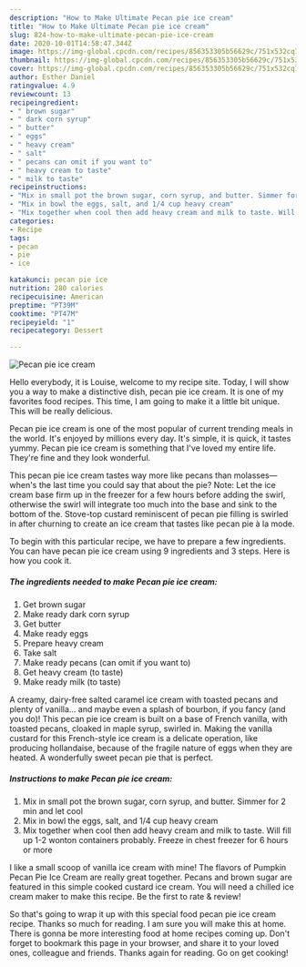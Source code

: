 ```yaml
---
description: "How to Make Ultimate Pecan pie ice cream"
title: "How to Make Ultimate Pecan pie ice cream"
slug: 824-how-to-make-ultimate-pecan-pie-ice-cream
date: 2020-10-01T14:58:47.344Z
image: https://img-global.cpcdn.com/recipes/856353305b56629c/751x532cq70/pecan-pie-ice-cream-recipe-main-photo.jpg
thumbnail: https://img-global.cpcdn.com/recipes/856353305b56629c/751x532cq70/pecan-pie-ice-cream-recipe-main-photo.jpg
cover: https://img-global.cpcdn.com/recipes/856353305b56629c/751x532cq70/pecan-pie-ice-cream-recipe-main-photo.jpg
author: Esther Daniel
ratingvalue: 4.9
reviewcount: 13
recipeingredient:
- " brown sugar"
- " dark corn syrup"
- " butter"
- " eggs"
- " heavy cream"
- " salt"
- " pecans can omit if you want to"
- " heavy cream to taste"
- " milk to taste"
recipeinstructions:
- "Mix in small pot the brown sugar, corn syrup, and butter. Simmer for 2 min and let cool"
- "Mix in bowl the eggs, salt, and 1/4 cup heavy cream"
- "Mix together when cool then add heavy cream and milk to taste. Will fill up 1-2 wonton containers probably. Freeze in chest freezer for 6 hours or more"
categories:
- Recipe
tags:
- pecan
- pie
- ice

katakunci: pecan pie ice 
nutrition: 280 calories
recipecuisine: American
preptime: "PT39M"
cooktime: "PT47M"
recipeyield: "1"
recipecategory: Dessert

---
```



![Pecan pie ice cream](https://img-global.cpcdn.com/recipes/856353305b56629c/751x532cq70/pecan-pie-ice-cream-recipe-main-photo.jpg)

Hello everybody, it is Louise, welcome to my recipe site. Today, I will show you a way to make a distinctive dish, pecan pie ice cream. It is one of my favorites food recipes. This time, I am going to make it a little bit unique. This will be really delicious.

Pecan pie ice cream is one of the most popular of current trending meals in the world. It's enjoyed by millions every day. It's simple, it is quick, it tastes yummy. Pecan pie ice cream is something that I've loved my entire life. They're fine and they look wonderful.

This pecan pie ice cream tastes way more like pecans than molasses—when&#39;s the last time you could say that about the pie? Note: Let the ice cream base firm up in the freezer for a few hours before adding the swirl, otherwise the swirl will integrate too much into the base and sink to the bottom of the. Stove-top custard reminiscent of pecan pie filling is swirled in after churning to create an ice cream that tastes like pecan pie à la mode.


To begin with this particular recipe, we have to prepare a few ingredients. You can have pecan pie ice cream using 9 ingredients and 3 steps. Here is how you cook it.

<!--inarticleads1-->

##### The ingredients needed to make Pecan pie ice cream:

1. Get  brown sugar
1. Make ready  dark corn syrup
1. Get  butter
1. Make ready  eggs
1. Prepare  heavy cream
1. Take  salt
1. Make ready  pecans (can omit if you want to)
1. Get  heavy cream (to taste)
1. Make ready  milk (to taste)


A creamy, dairy-free salted caramel ice cream with toasted pecans and plenty of vanilla… and maybe even a splash of bourbon, if you fancy (and you do)! This pecan pie ice cream is built on a base of French vanilla, with toasted pecans, cloaked in maple syrup, swirled in. Making the vanilla custard for this French-style ice cream is a delicate operation, like producing hollandaise, because of the fragile nature of eggs when they are heated. A wonderfully sweet pecan pie that is perfect. 

<!--inarticleads2-->

##### Instructions to make Pecan pie ice cream:

1. Mix in small pot the brown sugar, corn syrup, and butter. Simmer for 2 min and let cool
1. Mix in bowl the eggs, salt, and 1/4 cup heavy cream
1. Mix together when cool then add heavy cream and milk to taste. Will fill up 1-2 wonton containers probably. Freeze in chest freezer for 6 hours or more


I like a small scoop of vanilla ice cream with mine! The flavors of Pumpkin Pecan Pie Ice Cream are really great together. Pecans and brown sugar are featured in this simple cooked custard ice cream. You will need a chilled ice cream maker to make this recipe. Be the first to rate &amp; review! 

So that's going to wrap it up with this special food pecan pie ice cream recipe. Thanks so much for reading. I am sure you will make this at home. There is gonna be more interesting food at home recipes coming up. Don't forget to bookmark this page in your browser, and share it to your loved ones, colleague and friends. Thanks again for reading. Go on get cooking!

